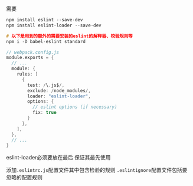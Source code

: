 需要 
```c
npm install eslint --save-dev
npm install eslint-loader --save-dev

# 以下是用到的额外的需要安装的eslint的解释器、校验规则等
npm i -D babel-eslint standard
```

```c
// webpack.config.js
module.exports = {
  // ...
  module: {
    rules: [
      {
        test: /\.js$/,
        exclude: /node_modules/,
        loader: "eslint-loader",
        options: {
          // eslint options (if necessary)
          fix: true
        }
      },
    ],
  },
  // ...
}
```
eslint-loader必须要放在最后 保证其最先使用

添加`.eslintrc.js`配置文件其中包含检验的规则
`.eslintignore`配置文件包括要忽略的配置规则
  
